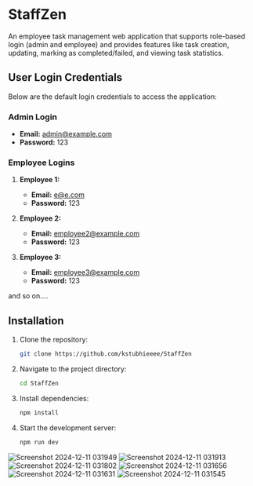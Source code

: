 # StaffZen
An employee task management web application that supports role-based login (admin and employee) and provides features like task creation, updating, marking as completed/failed, and viewing task statistics.

## User Login Credentials

Below are the default login credentials to access the application:

### Admin Login
- **Email:** admin@example.com
- **Password:** 123

### Employee Logins
1. **Employee 1:**
   - **Email:** e@e.com
   - **Password:** 123

2. **Employee 2:**
   - **Email:** employee2@example.com
   - **Password:** 123

3. **Employee 3:**
   - **Email:** employee3@example.com
   - **Password:** 123

and so on....

## Installation
1. Clone the repository:
   ```bash
   git clone https://github.com/kstubhieeee/StaffZen
   ```
2. Navigate to the project directory:
   ```bash
   cd StaffZen
   ```
3. Install dependencies:
   ```bash
   npm install
   ```
4. Start the development server:
   ```bash
   npm run dev
   ```

![Screenshot 2024-12-11 031949](https://github.com/user-attachments/assets/e5f972d2-a9ba-4656-9232-32d623179e57)
![Screenshot 2024-12-11 031913](https://github.com/user-attachments/assets/a3926a77-172c-4273-8200-2ee71bc0eefb)
![Screenshot 2024-12-11 031802](https://github.com/user-attachments/assets/5ceb08c0-bb2f-43ba-abea-414cad004111)
![Screenshot 2024-12-11 031656](https://github.com/user-attachments/assets/8315cf92-3cb0-42c5-b03c-c05e6430a82b)
![Screenshot 2024-12-11 031631](https://github.com/user-attachments/assets/4091046c-e10f-4674-be4c-00bec828babe)
![Screenshot 2024-12-11 031545](https://github.com/user-attachments/assets/0358e1cb-c469-47fd-bb58-95c5df12338e)

